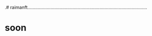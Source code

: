 .# raimanft.............................................................................................
# soon

